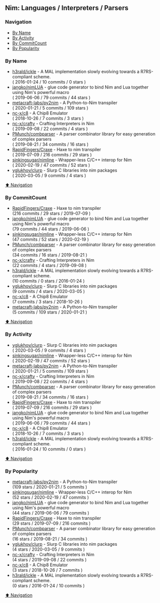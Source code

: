 ## Nim: Languages / Interpreters / Parsers


### Navigation

- [By Name](#by-name)
- [By Activity](#by-activity)
- [By CommitCount](#by-commitcount)
- [By Popularity](#by-popularity)

### By Name
<!-- PROJECTS_LIST -->
- [h3rald/ickle](https://github.com/h3rald/ickle) - A MAL implementation slowly evolving towards a R7RS-compliant scheme. <br/> ( 2016-01-24 / 10 commits / 0 stars )
- [jangko/nimLUA](https://github.com/jangko/nimLUA) - glue code generator to bind Nim and Lua together using Nim's powerful macro <br/> ( 2019-06-06 / 79 commits / 44 stars )
- [metacraft-labs/py2nim](https://github.com/metacraft-labs/py2nim) - A Python-to-Nim transpiler <br/> ( 2020-01-21 / 5 commits / 109 stars )
- [nc-x/c8](https://github.com/nc-x/c8) - A Chip8 Emulator <br/> ( 2018-10-26 / 7 commits / 3 stars )
- [nc-x/crafty](https://github.com/nc-x/crafty) - Crafting Interpreters in Nim <br/> ( 2019-09-08 / 22 commits / 4 stars )
- [PMunch/combparser](https://github.com/PMunch/combparser) - A parser combinator library for easy generation of complex parsers <br/> ( 2019-08-21 / 34 commits / 16 stars )
- [RapidFingers/Craxe](https://github.com/RapidFingers/Craxe) - Haxe to nim transpiler <br/> ( 2019-07-09 / 216 commits / 29 stars )
- [sinkingsugar/nimline](https://github.com/sinkingsugar/nimline) - Wrapper-less C/C++ interop for Nim <br/> ( 2020-02-19 / 47 commits / 52 stars )
- [yglukhov/clurp](https://github.com/yglukhov/clurp) - Slurp C libraries into nim packages <br/> ( 2020-03-05 / 9 commits / 4 stars )
<!-- /PROJECTS_LIST -->

[⬆ Navigation](#navigation)

### By CommitCount
<!-- COMMITCOUNT_LIST -->
- [RapidFingers/Craxe](https://github.com/RapidFingers/Craxe) - Haxe to nim transpiler <br/> (216 commits / 29 stars / 2019-07-09 )
- [jangko/nimLUA](https://github.com/jangko/nimLUA) - glue code generator to bind Nim and Lua together using Nim's powerful macro <br/> (79 commits / 44 stars / 2019-06-06 )
- [sinkingsugar/nimline](https://github.com/sinkingsugar/nimline) - Wrapper-less C/C++ interop for Nim <br/> (47 commits / 52 stars / 2020-02-19 )
- [PMunch/combparser](https://github.com/PMunch/combparser) - A parser combinator library for easy generation of complex parsers <br/> (34 commits / 16 stars / 2019-08-21 )
- [nc-x/crafty](https://github.com/nc-x/crafty) - Crafting Interpreters in Nim <br/> (22 commits / 4 stars / 2019-09-08 )
- [h3rald/ickle](https://github.com/h3rald/ickle) - A MAL implementation slowly evolving towards a R7RS-compliant scheme. <br/> (10 commits / 0 stars / 2016-01-24 )
- [yglukhov/clurp](https://github.com/yglukhov/clurp) - Slurp C libraries into nim packages <br/> (9 commits / 4 stars / 2020-03-05 )
- [nc-x/c8](https://github.com/nc-x/c8) - A Chip8 Emulator <br/> (7 commits / 3 stars / 2018-10-26 )
- [metacraft-labs/py2nim](https://github.com/metacraft-labs/py2nim) - A Python-to-Nim transpiler <br/> (5 commits / 109 stars / 2020-01-21 )
<!-- /COMMITCOUNT_LIST -->
[⬆ Navigation](#navigation)

### By Activity
<!-- ACTIVITY_LIST -->
- [yglukhov/clurp](https://github.com/yglukhov/clurp) - Slurp C libraries into nim packages <br/> ( 2020-03-05 / 9 commits / 4 stars )
- [sinkingsugar/nimline](https://github.com/sinkingsugar/nimline) - Wrapper-less C/C++ interop for Nim <br/> ( 2020-02-19 / 47 commits / 52 stars )
- [metacraft-labs/py2nim](https://github.com/metacraft-labs/py2nim) - A Python-to-Nim transpiler <br/> ( 2020-01-21 / 5 commits / 109 stars )
- [nc-x/crafty](https://github.com/nc-x/crafty) - Crafting Interpreters in Nim <br/> ( 2019-09-08 / 22 commits / 4 stars )
- [PMunch/combparser](https://github.com/PMunch/combparser) - A parser combinator library for easy generation of complex parsers <br/> ( 2019-08-21 / 34 commits / 16 stars )
- [RapidFingers/Craxe](https://github.com/RapidFingers/Craxe) - Haxe to nim transpiler <br/> ( 2019-07-09 / 216 commits / 29 stars )
- [jangko/nimLUA](https://github.com/jangko/nimLUA) - glue code generator to bind Nim and Lua together using Nim's powerful macro <br/> ( 2019-06-06 / 79 commits / 44 stars )
- [nc-x/c8](https://github.com/nc-x/c8) - A Chip8 Emulator <br/> ( 2018-10-26 / 7 commits / 3 stars )
- [h3rald/ickle](https://github.com/h3rald/ickle) - A MAL implementation slowly evolving towards a R7RS-compliant scheme. <br/> ( 2016-01-24 / 10 commits / 0 stars )
<!-- /ACTIVITY_LIST -->

[⬆ Navigation](#navigation)

### By Popularity
<!-- POPULARITY_LIST -->
- [metacraft-labs/py2nim](https://github.com/metacraft-labs/py2nim) - A Python-to-Nim transpiler <br/> (109 stars / 2020-01-21 / 5 commits )
- [sinkingsugar/nimline](https://github.com/sinkingsugar/nimline) - Wrapper-less C/C++ interop for Nim <br/> (52 stars / 2020-02-19 / 47 commits )
- [jangko/nimLUA](https://github.com/jangko/nimLUA) - glue code generator to bind Nim and Lua together using Nim's powerful macro <br/> (44 stars / 2019-06-06 / 79 commits )
- [RapidFingers/Craxe](https://github.com/RapidFingers/Craxe) - Haxe to nim transpiler <br/> (29 stars / 2019-07-09 / 216 commits )
- [PMunch/combparser](https://github.com/PMunch/combparser) - A parser combinator library for easy generation of complex parsers <br/> (16 stars / 2019-08-21 / 34 commits )
- [yglukhov/clurp](https://github.com/yglukhov/clurp) - Slurp C libraries into nim packages <br/> (4 stars / 2020-03-05 / 9 commits )
- [nc-x/crafty](https://github.com/nc-x/crafty) - Crafting Interpreters in Nim <br/> (4 stars / 2019-09-08 / 22 commits )
- [nc-x/c8](https://github.com/nc-x/c8) - A Chip8 Emulator <br/> (3 stars / 2018-10-26 / 7 commits )
- [h3rald/ickle](https://github.com/h3rald/ickle) - A MAL implementation slowly evolving towards a R7RS-compliant scheme. <br/> (0 stars / 2016-01-24 / 10 commits )
<!-- /POPULARITY_LIST -->

[⬆ Navigation](#navigation)
